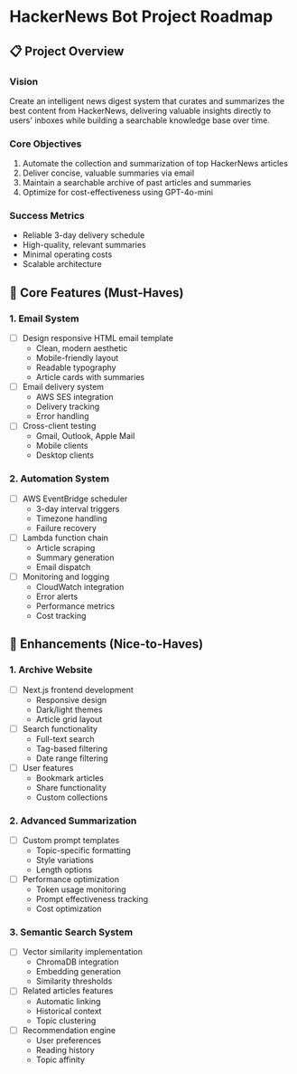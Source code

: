 # HackerNews Bot Project Roadmap

## 📋 Project Overview

### Vision
Create an intelligent news digest system that curates and summarizes the best content from HackerNews, delivering valuable insights directly to users' inboxes while building a searchable knowledge base over time.

### Core Objectives
1. Automate the collection and summarization of top HackerNews articles
2. Deliver concise, valuable summaries via email
3. Maintain a searchable archive of past articles and summaries
4. Optimize for cost-effectiveness using GPT-4o-mini

### Success Metrics
- Reliable 3-day delivery schedule
- High-quality, relevant summaries
- Minimal operating costs
- Scalable architecture

## 🎯 Core Features (Must-Haves)

### 1. Email System
- [ ] Design responsive HTML email template
  - Clean, modern aesthetic
  - Mobile-friendly layout
  - Readable typography
  - Article cards with summaries
- [ ] Email delivery system
  - AWS SES integration
  - Delivery tracking
  - Error handling
- [ ] Cross-client testing
  - Gmail, Outlook, Apple Mail
  - Mobile clients
  - Desktop clients

### 2. Automation System
- [ ] AWS EventBridge scheduler
  - 3-day interval triggers
  - Timezone handling
  - Failure recovery
- [ ] Lambda function chain
  - Article scraping
  - Summary generation
  - Email dispatch
- [ ] Monitoring and logging
  - CloudWatch integration
  - Error alerts
  - Performance metrics
  - Cost tracking

## 🌟 Enhancements (Nice-to-Haves)

### 1. Archive Website
- [ ] Next.js frontend development
  - Responsive design
  - Dark/light themes
  - Article grid layout
- [ ] Search functionality
  - Full-text search
  - Tag-based filtering
  - Date range filtering
- [ ] User features
  - Bookmark articles
  - Share functionality
  - Custom collections

### 2. Advanced Summarization
- [ ] Custom prompt templates
  - Topic-specific formatting
  - Style variations
  - Length options
- [ ] Performance optimization
  - Token usage monitoring
  - Prompt effectiveness tracking
  - Cost optimization

### 3. Semantic Search System
- [ ] Vector similarity implementation
  - ChromaDB integration
  - Embedding generation
  - Similarity thresholds
- [ ] Related articles features
  - Automatic linking
  - Historical context
  - Topic clustering
- [ ] Recommendation engine
  - User preferences
  - Reading history
  - Topic affinity
